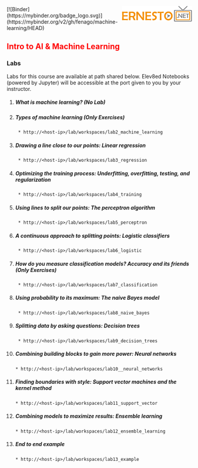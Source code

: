 <img align="right" src="./logo.png">
[![Binder](https://mybinder.org/badge_logo.svg)](https://mybinder.org/v2/gh/fenago/machine-learning/HEAD)

<h2><span style="color:red;">Intro to AI & Machine Learning</span></h2>


### Labs

Labs for this course are available at path shared below. Elev8ed Notebooks (powered by Jupyter) will be accessible at the port given to you by your instructor.

1. ##### What is machine learning? (No Lab)
2. ##### Types of machine learning (Only Exercises)
		* http://<host-ip>/lab/workspaces/lab2_machine_learning
3. ##### Drawing a line close to our points: Linear regression
		* http://<host-ip>/lab/workspaces/lab3_regression
4. ##### Optimizing the training process: Underfitting, overfitting, testing, and regularization
		* http://<host-ip>/lab/workspaces/lab4_training
5. ##### Using lines to split our points: The perceptron algorithm
		* http://<host-ip>/lab/workspaces/lab5_perceptron
6. ##### A continuous approach to splitting points: Logistic classifiers
		* http://<host-ip>/lab/workspaces/lab6_logistic
7. ##### How do you measure classification models? Accuracy and its friends (Only Exercises)
		* http://<host-ip>/lab/workspaces/lab7_classification
8. ##### Using probability to its maximum: The naive Bayes model
		* http://<host-ip>/lab/workspaces/lab8_naive_bayes
9. ##### Splitting data by asking questions: Decision trees
		* http://<host-ip>/lab/workspaces/lab9_decision_trees
10. ##### Combining building blocks to gain more power: Neural networks
		* http://<host-ip>/lab/workspaces/lab10__neural_networks
11. ##### Finding boundaries with style: Support vector machines and the kernel method
		* http://<host-ip>/lab/workspaces/lab11_support_vector
12. ##### Combining models to maximize results: Ensemble learning
		* http://<host-ip>/lab/workspaces/lab12_ensemble_learning
13. ##### End to end example
		* http://<host-ip>/lab/workspaces/lab13_example

